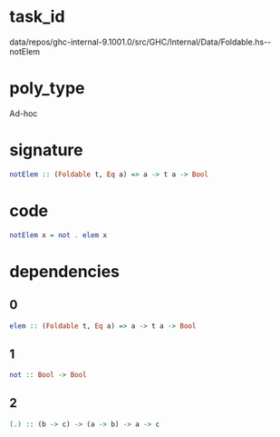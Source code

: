 
# task_id
data/repos/ghc-internal-9.1001.0/src/GHC/Internal/Data/Foldable.hs--notElem

# poly_type
Ad-hoc

# signature
```haskell
notElem :: (Foldable t, Eq a) => a -> t a -> Bool
```   

# code
```haskell
notElem x = not . elem x
```

# dependencies
## 0
```haskell
elem :: (Foldable t, Eq a) => a -> t a -> Bool
```
## 1
```haskell
not :: Bool -> Bool
```
## 2
```haskell
(.) :: (b -> c) -> (a -> b) -> a -> c
```

